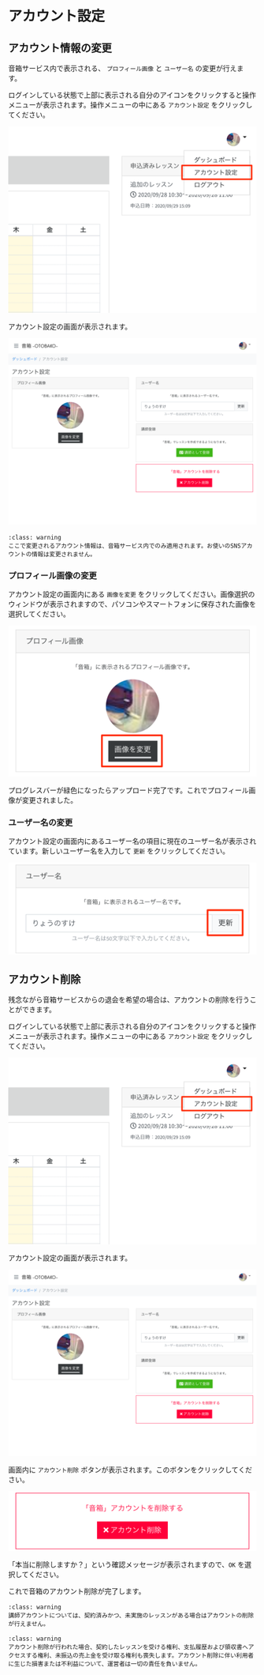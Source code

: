 # アカウント設定

## アカウント情報の変更

音箱サービス内で表示される、 `プロフィール画像` と `ユーザー名` の変更が行えます。

ログインしている状態で上部に表示される自分のアイコンをクリックすると操作メニューが表示されます。操作メニューの中にある `アカウント設定` をクリックしてください。

![](img/menu_account.png)

アカウント設定の画面が表示されます。

![](img/member_account.png)

```{admonition} 注意事項
:class: warning
ここで変更されるアカウント情報は、音箱サービス内でのみ適用されます。お使いのSNSアカウントの情報は変更されません。
```

### プロフィール画像の変更

アカウント設定の画面内にある `画像を変更` をクリックしてください。画像選択のウィンドウが表示されますので、パソコンやスマートフォンに保存された画像を選択してください。

![](img/member_account_profile.png)

プログレスバーが緑色になったらアップロード完了です。これでプロフィール画像が変更されました。

### ユーザー名の変更

アカウント設定の画面内にあるユーザー名の項目に現在のユーザー名が表示されています。新しいユーザー名を入力して `更新` をクリックしてください。

![](img/member_account_username.png)

## アカウント削除

残念ながら音箱サービスからの退会を希望の場合は、アカウントの削除を行うことができます。

ログインしている状態で上部に表示される自分のアイコンをクリックすると操作メニューが表示されます。操作メニューの中にある `アカウント設定` をクリックしてください。

![](img/menu_account.png)

アカウント設定の画面が表示されます。

![](img/member_account.png)

画面内に `アカウント削除` ボタンが表示されます。このボタンをクリックしてください。

![](img/member_account_delete.png)

「本当に削除しますか？」という確認メッセージが表示されますので、`OK` を選択してください。

これで音箱のアカウント削除が完了します。

```{admonition} 注意事項
:class: warning
講師アカウントについては、契約済みかつ、未実施のレッスンがある場合はアカウントの削除が行えません。
```

```{admonition} 注意事項
:class: warning
アカウント削除が行われた場合、契約したレッスンを受ける権利、支払履歴および領収書へアクセスする権利、未振込の売上金を受け取る権利も喪失します。アカウント削除に伴い利用者に生じた損害または不利益について、運営者は一切の責任を負いません。
```
